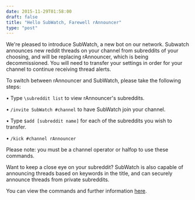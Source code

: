 ```yaml
--- 
date: 2015-11-29T01:58:00
draft: false
title: "Hello SubWatch, Farewell rAnnouncer"
type: "post"
---
```


We're pleased to introduce SubWatch, a new bot on our network.  Subwatch announces new reddit threads on your channel from subreddits of your choosing, and will be replacing rAnnouncer, which is being decommissioned.  You will need to transfer your settings in order for your channel to continue receiving thread alerts.

To switch between rAnnouncer and SubWatch, please take the following steps:

&bull; Type `\subreddit list` to view rAnnouncer's subreddits.

&bull; `/invite SubWatch #channel` to have SubWatch join your channel.

&bull; Type `$add [subreddit name]` for each of the subreddits you wish to transfer.

&bull; `/kick #channel rAnnouncer`

Please note: you must be a channel operator or halfop to use these commands.

Want to keep a close eye on your subreddit?  SubWatch is also capable of announcing threads based on keywords in the title, and can securely announce threads from private subreddits. 

You can view the commands and further information [here](/SubWatch).